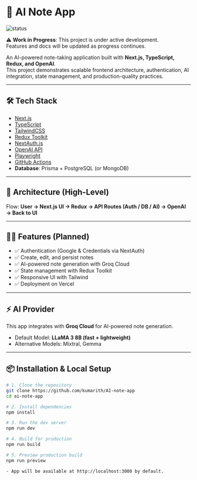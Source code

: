 # 📝 AI Note App

![status](https://img.shields.io/badge/status-WIP-orange)

⚠️ **Work in Progress**: This project is under active development.  
Features and docs will be updated as progress continues.

An AI-powered note-taking application built with **Next.js, TypeScript, Redux, and OpenAI**.  
This project demonstrates scalable frontend architecture, authentication, AI integration, state management, and production-quality practices.

---

## 🛠️ Tech Stack

- [Next.js](https://nextjs.org/)
- [TypeScript](https://www.typescriptlang.org/)
- [TailwindCSS](https://tailwindcss.com/)
- [Redux Toolkit](https://redux-toolkit.js.org/)
- [NextAuth.js](https://next-auth.js.org/)
- [OpenAI API](https://platform.openai.com/)
- [Playwright](https://playwright.dev/)
- [GitHub Actions](https://github.com/features/actions)
- **Database**: Prisma + PostgreSQL (or MongoDB)

---

## 📐 Architecture (High-Level)

Flow: **User → Next.js UI → Redux → API Routes (Auth / DB / AI) → OpenAI → Back to UI**

---

## 🧑‍💻 Features (Planned)

- ✅ Authentication (Google & Credentials via NextAuth)  
- ✅ Create, edit, and persist notes  
- ✅ AI-powered note generation with Groq Cloud  
- ✅ State management with Redux Toolkit  
- ✅ Responsive UI with Tailwind  
- ✅ Deployment on Vercel

---

## ⚡ AI Provider

This app integrates with **Groq Cloud** for AI-powered note generation.  
- Default Model: **LLaMA 3 8B (fast + lightweight)**  
- Alternative Models: Mixtral, Gemma  

---

## 📦 Installation & Local Setup

```bash
# 1. Clone the repository
git clone https://github.com/kumarith/AI-note-app
cd ai-note-app

# 2. Install dependencies
npm install

# 3. Run the dev server
npm run dev

# 4. Build for production
npm run build

# 5. Preview production build
npm run preview

- App will be available at http://localhost:3000 by default.